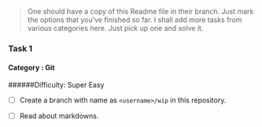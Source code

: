  > One should have a copy of this Readme file in their branch.
   Just mark the options that you've finished so far. I shall add more tasks
   from various categories here. Just pick up one and solve it.

### Task 1

#### Category : Git

######Difficulty: Super Easy
- [ ] Create a branch with name as `<username>/wip` in this repository.
- [ ] Read about markdowns.


